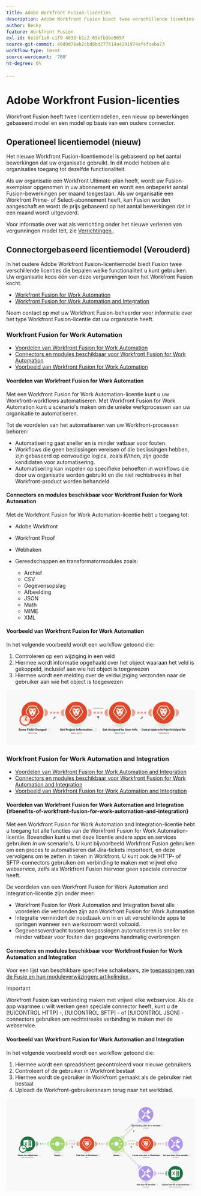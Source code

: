 ```yaml
---
title: Adobe Workfront Fusion-licenties
description: Adobe Workfront Fusion biedt twee verschillende licenties die bepalen welke functionaliteit u kunt gebruiken. Uw organisatie koos één van deze vergunningen toen het Workfront Fusion kocht.
author: Becky
feature: Workfront Fusion
exl-id: 6e2df1a0-c1f9-4833-b1c2-65efb3be9657
source-git-commit: e0d9d76ab2cbd8bd277514a4291974af4fceba73
workflow-type: tm+mt
source-wordcount: '760'
ht-degree: 0%

---
```


# Adobe Workfront Fusion-licenties

Workfront Fusion heeft twee licentiemodellen, een nieuw op bewerkingen gebaseerd model en een model op basis van een oudere connector.

## Operationeel licentiemodel (nieuw)

Het nieuwe Workfront Fusion-licentiemodel is gebaseerd op het aantal bewerkingen dat uw organisatie gebruikt. In dit model hebben alle organisaties toegang tot dezelfde functionaliteit.

Als uw organisatie een Workfront Ultimate-plan heeft, wordt uw Fusion-exemplaar opgenomen in uw abonnement en wordt een onbeperkt aantal Fusion-bewerkingen per maand toegestaan. Als uw organisatie een Workfront Prime- of Select-abonnement heeft, kan Fusion worden aangeschaft en wordt de prijs gebaseerd op het aantal bewerkingen dat in een maand wordt uitgevoerd.

Voor informatie over wat als verrichting onder het nieuwe verlenen van vergunningen model telt, zie [ Verrichtingen ](/help/workfront-fusion/set-up-and-manage-workfront-fusion/licensing-operations-overview/operations-in-workfront-fusion.md).

## Connectorgebaseerd licentiemodel (Verouderd)

In het oudere Adobe Workfront Fusion-licentiemodel biedt Fusion twee verschillende licenties die bepalen welke functionaliteit u kunt gebruiken. Uw organisatie koos één van deze vergunningen toen het Workfront Fusion kocht.

* [Workfront Fusion for Work Automation](#workfront-fusion-for-work-automation)
* [Workfront Fusion for Work Automation and Integration](#workfront-fusion-for-work-automation-and-integration)

Neem contact op met uw Workfront Fusion-beheerder voor informatie over het type Workfront Fusion-licentie dat uw organisatie heeft.

### Workfront Fusion for Work Automation

* [Voordelen van Workfront Fusion for Work Automation](#benefits-of-workfront-fusion-for-work-automation)
* [Connectors en modules beschikbaar voor Workfront Fusion for Work Automation](#connectors-and-modules-available-for-workfront-fusion-for-work-automation)
* [Voorbeeld van Workfront Fusion for Work Automation](#example-of-workfront-fusion-for-work-automation)

#### Voordelen van Workfront Fusion for Work Automation

Met een Workfront Fusion for Work Automation-licentie kunt u uw Workfront-workflows automatiseren. Met Workfront Fusion for Work Automation kunt u scenario&#39;s maken om de unieke werkprocessen van uw organisatie te automatiseren.

Tot de voordelen van het automatiseren van uw Workfront-processen behoren:

* Automatisering gaat sneller en is minder vatbaar voor fouten.
* Workflows die geen beslissingen vereisen of die beslissingen hebben, zijn gebaseerd op eenvoudige logica, zoals if/then, zijn goede kandidaten voor automatisering.
* Automatisering kan inspelen op specifieke behoeften in workflows die door uw organisatie worden gebruikt en die niet rechtstreeks in het Workfront-product worden behandeld.

#### Connectors en modules beschikbaar voor Workfront Fusion for Work Automation

Met de Workfront Fusion for Work Automation-licentie hebt u toegang tot:

* Adobe Workfront
* Workfront Proof
* Webhaken
* Gereedschappen en transformatormodules zoals:

   * Archief
   * CSV
   * Gegevensopslag
   * Afbeelding
   * JSON
   * Math
   * MIME
   * XML

#### Voorbeeld van Workfront Fusion for Work Automation

In het volgende voorbeeld wordt een workflow getoond die:

1. Controleren op een wijziging in een veld
1. Hiermee wordt informatie opgehaald over het object waaraan het veld is gekoppeld, inclusief aan wie het object is toegewezen
1. Hiermee wordt een melding over de veldwijziging verzonden naar de gebruiker aan wie het object is toegewezen

![ voorbeeld van de Automatisering ](assets/fusion-template-example.png)

### Workfront Fusion for Work Automation and Integration

* [Voordelen van Workfront Fusion for Work Automation and Integration](#benefits-of-workfront-fusion-for-work-automation-and-integration)
* [Connectors en modules beschikbaar voor Workfront Fusion for Work Automation and Integration](#connectors-and-modules-available-for-workfront-fusion-for-work-automation-and-integration)
* [Voorbeeld van Workfront Fusion for Work Automation and Integration](#example-of-workfront-fusion-for-work-automation-and-integration)

#### Voordelen van Workfront Fusion for Work Automation and Integration {#benefits-of-workfront-fusion-for-work-automation-and-integration}

Met een Workfront Fusion for Work Automation and Integration-licentie hebt u toegang tot alle functies van de Workfront Fusion for Work Automation-licentie. Bovendien kunt u met deze licentie andere apps en services gebruiken in uw scenario&#39;s. U kunt bijvoorbeeld Workfront Fusion gebruiken om een proces te automatiseren dat Jira-tickets importeert, en deze vervolgens om te zetten in taken in Workfront. U kunt ook de HTTP- of SFTP-connectors gebruiken om verbinding te maken met vrijwel elke webservice, zelfs als Workfront Fusion hiervoor geen speciale connector heeft.

De voordelen van een Workfront Fusion for Work Automation and Integration-licentie zijn onder meer:

* Workfront Fusion for Work Automation and Integration bevat alle voordelen die verbonden zijn aan Workfront Fusion for Work Automation
* Integratie vermindert de noodzaak om in en uit verschillende apps te springen wanneer een werkstroom wordt voltooid.
* Gegevensoverdracht tussen toepassingen automatiseren is sneller en minder vatbaar voor fouten dan gegevens handmatig overbrengen

#### Connectors en modules beschikbaar voor Workfront Fusion for Work Automation and Integration

Voor een lijst van beschikbare specifieke schakelaars, zie [ toepassingen van de Fusie en hun moduleverwijzingen: artikelindex ](/help/workfront-fusion/references/apps-and-modules/apps-and-modules-toc.md).

>[!IMPORTANT]
>
>Workfront Fusion kan verbinding maken met vrijwel elke webservice. Als de app waarmee u wilt werken geen speciale connector heeft, kunt u de [!UICONTROL HTTP] -, [!UICONTROL SFTP] - of [!UICONTROL JSON] -connectors gebruiken om rechtstreeks verbinding te maken met de webservice.

#### Voorbeeld van Workfront Fusion for Work Automation and Integration

In het volgende voorbeeld wordt een workflow getoond die:

1. Hiermee wordt een spreadsheet gecontroleerd voor nieuwe gebruikers
1. Controleert of de gebruiker in Workfront bestaat
1. Hiermee wordt de gebruiker in Workfront gemaakt als de gebruiker niet bestaat
1. Uploadt de Workfront-gebruikersnaam terug naar het werkblad.

![ scenario van de automatisering van het Voorbeeld ](assets/fusion-integration-example.png)
